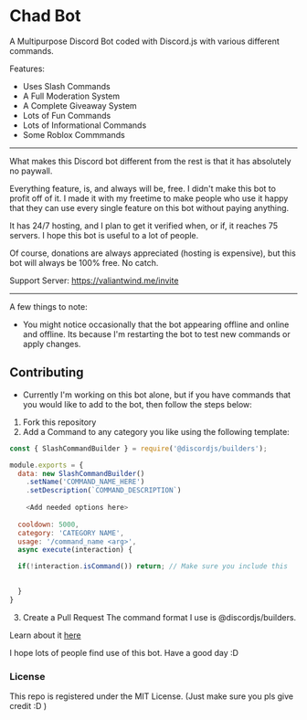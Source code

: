 # Chad Bot

A Multipurpose Discord Bot coded with Discord.js with various different commands.

Features:
- Uses Slash Commands
- A Full Moderation System
- A Complete Giveaway System
- Lots of Fun Commands
- Lots of Informational Commands
- Some Roblox Commmands
 
 ***

What makes this Discord bot different from the rest is that it has absolutely no paywall. 

Everything feature, is, and always will be, free. I didn't make this bot to profit off of it. I made it with my freetime to make people who use it happy that they can use every single feature on this bot without paying anything.

It has 24/7 hosting, and I plan to get it verified when, or if, it reaches 75 servers. I hope this bot is useful to a lot of people.

Of course, donations are always appreciated (hosting is expensive), but this bot will always be 100% free. No catch.

Support Server:
https://valiantwind.me/invite

***

A few things to note:

- You might notice occasionally that the bot appearing offline and online and offline. Its because I'm restarting the bot to test new commands or apply changes.

## Contributing
- Currently I'm working on this bot alone, but if you have commands that you would like to add to the bot, then follow the steps below:

1. Fork this repository
2. Add a Command to any category you like using the following template:
```javascript
const { SlashCommandBuilder } = require('@discordjs/builders');

module.exports = {
  data: new SlashCommandBuilder()
    .setName('COMMAND_NAME_HERE')
    .setDescription(`COMMAND_DESCRIPTION`)
    
    <Add needed options here>
    
  cooldown: 5000,
  category: 'CATEGORY NAME',
  usage: '/command_name <arg>',
  async execute(interaction) {

  if(!interaction.isCommand()) return; // Make sure you include this
    

  }
}
```
3. Create a Pull Request
The command format I use is @discordjs/builders.

Learn about it [here](https://github.com/discordjs/discord.js/tree/main/packages/builders)

I hope lots of people find use of this bot. Have a good day :D

### License

This repo is registered under the MIT License. (Just make sure you pls give credit :D )
